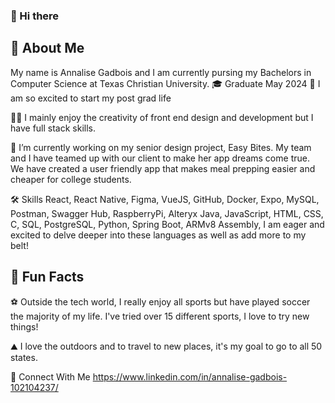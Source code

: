 ### 👋 Hi there

## 🐛 About Me 

My name is Annalise Gadbois and I am currently pursing my Bachelors in Computer Science at Texas Christian University. 
🎓 Graduate May 2024
🚀 I am so excited to start my post grad life

👩‍💻 I mainly enjoy the creativity of front end design and development but I have full stack skills.

🔭 I’m currently working on my senior design project, Easy Bites. My team and I have teamed up with our client to make her app dreams come true. We have created a user friendly app that makes meal prepping easier and cheaper for college students. 

🛠️ Skills
React, React Native, Figma, VueJS, GitHub, Docker, Expo, MySQL, Postman, Swagger Hub, RaspberryPi, Alteryx
Java, JavaScript, HTML, CSS, C, SQL, PostgreSQL, Python, Spring Boot, ARMv8 Assembly,
I am eager and excited to delve deeper into these languages as well as add more to my belt!

## 🥳 Fun Facts

⚽️ Outside the tech world, I really enjoy all sports but have played soccer the majority of my life. I've tried over 15 different sports, I love to try new things!

⛰️ I love the outdoors and to travel to new places, it's my goal to go to all 50 states. 

💬 Connect With Me
https://www.linkedin.com/in/annalise-gadbois-102104237/


